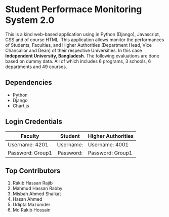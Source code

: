 # Student Performace Monitoring System 2.0

This is a kind web-based application using in Python (Django), Javascript, CSS and of course HTML. This application allows monitor the performances of Students, Faculties, and Higher Authorities (Department Head, Vice Chancallor and Dean) of their respective Universities. In this case **Independent University, Bangladesh**. The following evaluations are done based on dummy data. All of which includes 6 programs, 3 schools, 6 departments and 49 courses.

## Dependencies
* Python
* Django
* Chart.js



## Login Credentials

| Faculty       | Student          | Higher Authorities  |
| ------------- |:-------------:| -----|
| Username: 4201 | Username: | Username: 4001 |
| Password: Group1    | Password:      | Password: Group1 |


## Top Contributors

1. Rakib Hassan Rajib
2. Mahmud Hassan Rabby
3. Misbah Ahmed Shaikat
4. Hasan Ahmed
5. Udipta Mazumder 
6. Md Rakib Hossain
